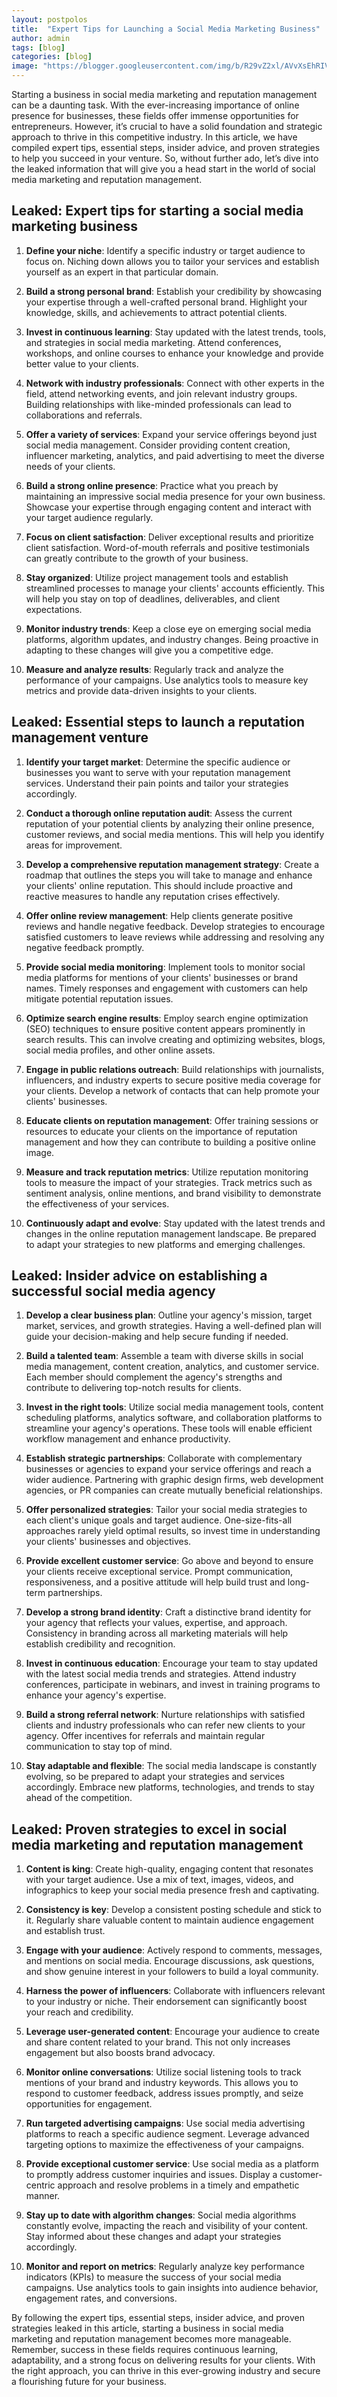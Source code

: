 ```yaml
---
layout: postpolos
title:  "Expert Tips for Launching a Social Media Marketing Business"
author: admin
tags: [blog]
categories: [blog]
image: "https://blogger.googleusercontent.com/img/b/R29vZ2xl/AVvXsEhRIVOtWLmfI1SUnaEYBBcm2XBp_DQ00We8P07L90lnSHBgWYs1RkkqDkcykH6XEI-Mpzxif7f3SQrYDOaxFeVSICsdn8DlZSsILlGLHdiEAagI5Am7KR-C69W9i9k88H156h2fj0STRrhnHxN-f3QGjs9BToo_WDILqFEN-cbvLVAxWWk1MMvaowOtfM2T/s1600/20240407_125049.jpg"
---
```



<p>Starting a business in social media marketing and reputation management can be a daunting task. With the ever-increasing importance of online presence for businesses, these fields offer immense opportunities for entrepreneurs. However, it’s crucial to have a solid foundation and strategic approach to thrive in this competitive industry. In this article, we have compiled expert tips, essential steps, insider advice, and proven strategies to help you succeed in your venture. So, without further ado, let’s dive into the leaked information that will give you a head start in the world of social media marketing and reputation management.</p>
<h2>Leaked: Expert tips for starting a social media marketing business</h2>
<ol>
<li>
<p><strong>Define your niche</strong>: Identify a specific industry or target audience to focus on. Niching down allows you to tailor your services and establish yourself as an expert in that particular domain.</p>
</li>
<li>
<p><strong>Build a strong personal brand</strong>: Establish your credibility by showcasing your expertise through a well-crafted personal brand. Highlight your knowledge, skills, and achievements to attract potential clients.</p>
</li>
<li>
<p><strong>Invest in continuous learning</strong>: Stay updated with the latest trends, tools, and strategies in social media marketing. Attend conferences, workshops, and online courses to enhance your knowledge and provide better value to your clients.</p>
</li>
<li>
<p><strong>Network with industry professionals</strong>: Connect with other experts in the field, attend networking events, and join relevant industry groups. Building relationships with like-minded professionals can lead to collaborations and referrals.</p>
</li>
<li>
<p><strong>Offer a variety of services</strong>: Expand your service offerings beyond just social media management. Consider providing content creation, influencer marketing, analytics, and paid advertising to meet the diverse needs of your clients.</p>
</li>
<li>
<p><strong>Build a strong online presence</strong>: Practice what you preach by maintaining an impressive social media presence for your own business. Showcase your expertise through engaging content and interact with your target audience regularly.</p>
</li>
<li>
<p><strong>Focus on client satisfaction</strong>: Deliver exceptional results and prioritize client satisfaction. Word-of-mouth referrals and positive testimonials can greatly contribute to the growth of your business.</p>
</li>
<li>
<p><strong>Stay organized</strong>: Utilize project management tools and establish streamlined processes to manage your clients' accounts efficiently. This will help you stay on top of deadlines, deliverables, and client expectations.</p>
</li>
<li>
<p><strong>Monitor industry trends</strong>: Keep a close eye on emerging social media platforms, algorithm updates, and industry changes. Being proactive in adapting to these changes will give you a competitive edge.</p>
</li>
<li>
<p><strong>Measure and analyze results</strong>: Regularly track and analyze the performance of your campaigns. Use analytics tools to measure key metrics and provide data-driven insights to your clients.</p>
</li>
</ol>
<h2>Leaked: Essential steps to launch a reputation management venture</h2>
<ol>
<li>
<p><strong>Identify your target market</strong>: Determine the specific audience or businesses you want to serve with your reputation management services. Understand their pain points and tailor your strategies accordingly.</p>
</li>
<li>
<p><strong>Conduct a thorough online reputation audit</strong>: Assess the current reputation of your potential clients by analyzing their online presence, customer reviews, and social media mentions. This will help you identify areas for improvement.</p>
</li>
<li>
<p><strong>Develop a comprehensive reputation management strategy</strong>: Create a roadmap that outlines the steps you will take to manage and enhance your clients' online reputation. This should include proactive and reactive measures to handle any reputation crises effectively.</p>
</li>
<li>
<p><strong>Offer online review management</strong>: Help clients generate positive reviews and handle negative feedback. Develop strategies to encourage satisfied customers to leave reviews while addressing and resolving any negative feedback promptly.</p>
</li>
<li>
<p><strong>Provide social media monitoring</strong>: Implement tools to monitor social media platforms for mentions of your clients' businesses or brand names. Timely responses and engagement with customers can help mitigate potential reputation issues.</p>
</li>
<li>
<p><strong>Optimize search engine results</strong>: Employ search engine optimization (SEO) techniques to ensure positive content appears prominently in search results. This can involve creating and optimizing websites, blogs, social media profiles, and other online assets.</p>
</li>
<li>
<p><strong>Engage in public relations outreach</strong>: Build relationships with journalists, influencers, and industry experts to secure positive media coverage for your clients. Develop a network of contacts that can help promote your clients' businesses.</p>
</li>
<li>
<p><strong>Educate clients on reputation management</strong>: Offer training sessions or resources to educate your clients on the importance of reputation management and how they can contribute to building a positive online image.</p>
</li>
<li>
<p><strong>Measure and track reputation metrics</strong>: Utilize reputation monitoring tools to measure the impact of your strategies. Track metrics such as sentiment analysis, online mentions, and brand visibility to demonstrate the effectiveness of your services.</p>
</li>
<li>
<p><strong>Continuously adapt and evolve</strong>: Stay updated with the latest trends and changes in the online reputation management landscape. Be prepared to adapt your strategies to new platforms and emerging challenges.</p>
</li>
</ol>
<h2>Leaked: Insider advice on establishing a successful social media agency</h2>
<ol>
<li>
<p><strong>Develop a clear business plan</strong>: Outline your agency's mission, target market, services, and growth strategies. Having a well-defined plan will guide your decision-making and help secure funding if needed.</p>
</li>
<li>
<p><strong>Build a talented team</strong>: Assemble a team with diverse skills in social media management, content creation, analytics, and customer service. Each member should complement the agency's strengths and contribute to delivering top-notch results for clients.</p>
</li>
<li>
<p><strong>Invest in the right tools</strong>: Utilize social media management tools, content scheduling platforms, analytics software, and collaboration platforms to streamline your agency's operations. These tools will enable efficient workflow management and enhance productivity.</p>
</li>
<li>
<p><strong>Establish strategic partnerships</strong>: Collaborate with complementary businesses or agencies to expand your service offerings and reach a wider audience. Partnering with graphic design firms, web development agencies, or PR companies can create mutually beneficial relationships.</p>
</li>
<li>
<p><strong>Offer personalized strategies</strong>: Tailor your social media strategies to each client's unique goals and target audience. One-size-fits-all approaches rarely yield optimal results, so invest time in understanding your clients' businesses and objectives.</p>
</li>
<li>
<p><strong>Provide excellent customer service</strong>: Go above and beyond to ensure your clients receive exceptional service. Prompt communication, responsiveness, and a positive attitude will help build trust and long-term partnerships.</p>
</li>
<li>
<p><strong>Develop a strong brand identity</strong>: Craft a distinctive brand identity for your agency that reflects your values, expertise, and approach. Consistency in branding across all marketing materials will help establish credibility and recognition.</p>
</li>
<li>
<p><strong>Invest in continuous education</strong>: Encourage your team to stay updated with the latest social media trends and strategies. Attend industry conferences, participate in webinars, and invest in training programs to enhance your agency's expertise.</p>
</li>
<li>
<p><strong>Build a strong referral network</strong>: Nurture relationships with satisfied clients and industry professionals who can refer new clients to your agency. Offer incentives for referrals and maintain regular communication to stay top of mind.</p>
</li>
<li>
<p><strong>Stay adaptable and flexible</strong>: The social media landscape is constantly evolving, so be prepared to adapt your strategies and services accordingly. Embrace new platforms, technologies, and trends to stay ahead of the competition.</p>
</li>
</ol>
<h2>Leaked: Proven strategies to excel in social media marketing and reputation management</h2>
<ol>
<li>
<p><strong>Content is king</strong>: Create high-quality, engaging content that resonates with your target audience. Use a mix of text, images, videos, and infographics to keep your social media presence fresh and captivating.</p>
</li>
<li>
<p><strong>Consistency is key</strong>: Develop a consistent posting schedule and stick to it. Regularly share valuable content to maintain audience engagement and establish trust.</p>
</li>
<li>
<p><strong>Engage with your audience</strong>: Actively respond to comments, messages, and mentions on social media. Encourage discussions, ask questions, and show genuine interest in your followers to build a loyal community.</p>
</li>
<li>
<p><strong>Harness the power of influencers</strong>: Collaborate with influencers relevant to your industry or niche. Their endorsement can significantly boost your reach and credibility.</p>
</li>
<li>
<p><strong>Leverage user-generated content</strong>: Encourage your audience to create and share content related to your brand. This not only increases engagement but also boosts brand advocacy.</p>
</li>
<li>
<p><strong>Monitor online conversations</strong>: Utilize social listening tools to track mentions of your brand and industry keywords. This allows you to respond to customer feedback, address issues promptly, and seize opportunities for engagement.</p>
</li>
<li>
<p><strong>Run targeted advertising campaigns</strong>: Use social media advertising platforms to reach a specific audience segment. Leverage advanced targeting options to maximize the effectiveness of your campaigns.</p>
</li>
<li>
<p><strong>Provide exceptional customer service</strong>: Use social media as a platform to promptly address customer inquiries and issues. Display a customer-centric approach and resolve problems in a timely and empathetic manner.</p>
</li>
<li>
<p><strong>Stay up to date with algorithm changes</strong>: Social media algorithms constantly evolve, impacting the reach and visibility of your content. Stay informed about these changes and adapt your strategies accordingly.</p>
</li>
<li>
<p><strong>Monitor and report on metrics</strong>: Regularly analyze key performance indicators (KPIs) to measure the success of your social media campaigns. Use analytics tools to gain insights into audience behavior, engagement rates, and conversions.</p>
</li>
</ol>
<p>By following the expert tips, essential steps, insider advice, and proven strategies leaked in this article, starting a business in social media marketing and reputation management becomes more manageable. Remember, success in these fields requires continuous learning, adaptability, and a strong focus on delivering results for your clients. With the right approach, you can thrive in this ever-growing industry and secure a flourishing future for your business.</p>

